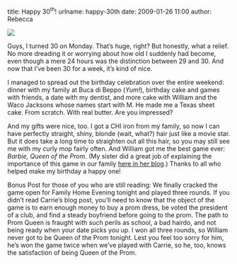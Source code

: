 title: Happy 30<sup>th</sup>!
urlname: happy-30th
date: 2009-01-26 11:00
author: Rebecca

<img src="{static}/images/2009-01-18-cake.jpg" class="img-fluid">

Guys, I turned 30 on Monday. That&#x02bc;s huge, right? But honestly, what a
relief. No more dreading it or worrying about how old I suddenly had become,
even though a mere 24 hours was the distinction between 29 and 30. And now that
I&#x02bc;ve been 30 for a week, it&#x02bc;s kind of nice.

I managed to spread out the birthday celebration over the entire weekend: dinner
with my family at Buca di Beppo (*Yum!*), birthday cake and games with friends,
a date with my dentist, and more cake with William and the Waco Jacksons whose
names start with M. He made me a Texas sheet cake. From scratch. With real
butter. Are you impressed?

And my gifts were nice, too. I got a CHI iron from my family, so now I can have
perfectly straight, shiny, blonde (wait, what?) hair just like a movie star. But
it does take a long time to straighten out all this hair, so you may still see
me with my curly mop fairly often. And William got me the best game ever:
_Barbie, Queen of the Prom_. (My sister did a great job of explaining the
importance of this game in our family [here in her blog][a].) Thanks to all who
helped make my birthday a happy one!

Bonus Post for those of you who are still reading: We finally cracked the game
open for Family Home Evening tonight and played three rounds. If you
didn&#x02bc;t read Carrie&#x02bc;s blog post, you&#x02bc;ll need to know that
the object of the game is to earn enough money to buy a prom dress, be voted the
president of a club, and find a steady boyfriend before going to the prom. The
path to Prom Queen is fraught with such perils as school, a bad hairdo, and not
being ready when your date picks you up. I won all three rounds, so William
never got to be Queen of the Prom tonight. Lest you feel too sorry for him,
he&#x02bc;s won the game twice when we&#x02bc;ve played with Carrie, so he, too,
knows the satisfaction of being Queen of the Prom.

[a]: http://missberrie.blogspot.com/2008/08/queen-of-prom.html
